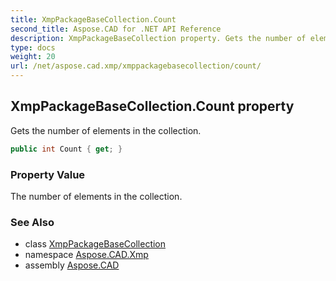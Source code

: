 ```yaml
---
title: XmpPackageBaseCollection.Count
second_title: Aspose.CAD for .NET API Reference
description: XmpPackageBaseCollection property. Gets the number of elements in the collection
type: docs
weight: 20
url: /net/aspose.cad.xmp/xmppackagebasecollection/count/
---
```

## XmpPackageBaseCollection.Count property

Gets the number of elements in the collection.

```csharp
public int Count { get; }
```

### Property Value

The number of elements in the collection.

### See Also

* class [XmpPackageBaseCollection](../)
* namespace [Aspose.CAD.Xmp](../../xmppackagebasecollection/)
* assembly [Aspose.CAD](../../../)


